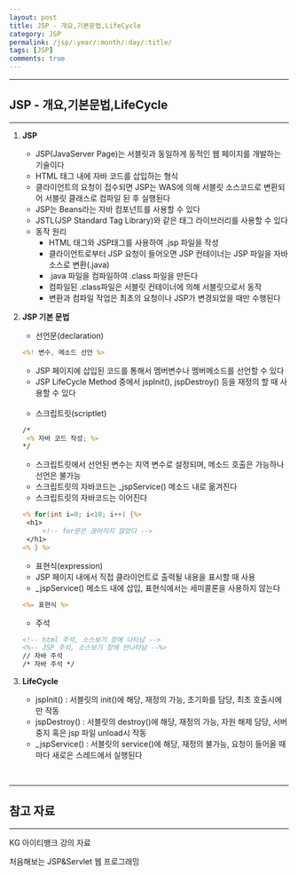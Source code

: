 ```yaml
---
layout: post
title: JSP - 개요,기본문법,LifeCycle
category: JSP
permalink: /jsp/:year/:month/:day/:title/
tags: [JSP]
comments: true
---
```


---

## JSP - 개요,기본문법,LifeCycle

---

1. **JSP**

   - JSP(JavaServer Page)는 서블릿과 동일하게 동적인 웹 페이지를 개발하는 기술이다
   - HTML 태그 내에 자바 코드를 삽입하는 형식
   - 클라이언트의 요청이 접수되면 JSP는 WAS에 의해 서블릿 소스코드로 변환되어 서블릿 클래스로 컴파일 된 후 실행된다
   - JSP는 Beans라는 자바 컴포넌트를 사용할 수 있다
   - JSTL(JSP Standard Tag Library)와 같은 태그 라이브러리를 사용할 수 있다
   - 동작 원리
     - HTML 태그와 JSP태그를 사용하여 .jsp 파일을 작성
     - 클라이언트로부터 JSP 요청이 들어오면 JSP 컨테이너는 JSP 파일을 자바 소스로 변환(.java)
     - .java 파일을 컴파일하여 .class 파일을 만든다
     - 컴파일된 .class파일은 서블릿 컨테이너에 의해 서블릿으로서 동작
     - 변환과 컴파일 작업은 최초의 요청이나 JSP가 변경되었을 때만 수행된다

2. **JSP 기본 문법**

   - 선언문(declaration)

   ```jsp
   <%! 변수, 메소드 선언 %>
   ```

   - JSP 페이지에 삽입된 코드를 통해서 멤버변수나 멤버메소드를 선언할 수 있다
   - JSP LifeCycle Method 중에서 jspInit(), jspDestroy() 등을 재정의 할 때 사용할 수 있다

   <br>

   - 스크립트릿(scriptlet)

   ```jsp
   /*
   	<% 자바 코드 작성; %>
   */
   ```

   

   - 스크립트릿에서 선언된 변수는 지역 변수로 설정되며, 메소드 호출은 가능하나 선언은 불가능
   - 스크립트릿의 자바코드는 \_jspService() 메소드 내로 옮겨진다
   - 스크립트릿의 자바코드는 이어진다

   ```jsp
   <% for(int i=0; i<10; i++) {%>
   	<h1>
        <!-- for문은 끊어지지 않았다 -->
   	</h1>
   <% } %>
   ```

   - 표현식(expression)
   - JSP 페이지 내에서 직접 클라이언트로 출력될 내용을 표시할 때 사용
   - \_jspService() 메소드 내에 삽입, 표현식에서는 세미콜론을 사용하지 않는다

   ```jsp
   <%= 표현식 %>
   ```

   - 주석

   ```jsp
   <!-- html 주석, 소스보기 창에 나타남 -->
   <%-- JSP 주석, 소스보기 창에 안나타남 --%>
   // 자바 주석
   /* 자바 주석 */
   ```

3. **LifeCycle**

   - jspInit() : 서블릿의 init()에 해당, 재정의 가능, 초기화를 담당, 최초 호출시에만 작동
   - jspDestroy() : 서블릿의 destroy()에 해당, 재정의 가능, 자원 해제 담당, 서버 중지 혹은 jsp 파일 unload시 작동
   - \_jspService() : 서블릿의 service()에 해당, 재정의 불가능, 요청이 들어올 때마다 새로은 스레드에서 실행된다

<br>

---

## 참고 자료

---

KG 아이티뱅크 강의 자료

처음해보는 JSP&Servlet 웹 프로그래밍
